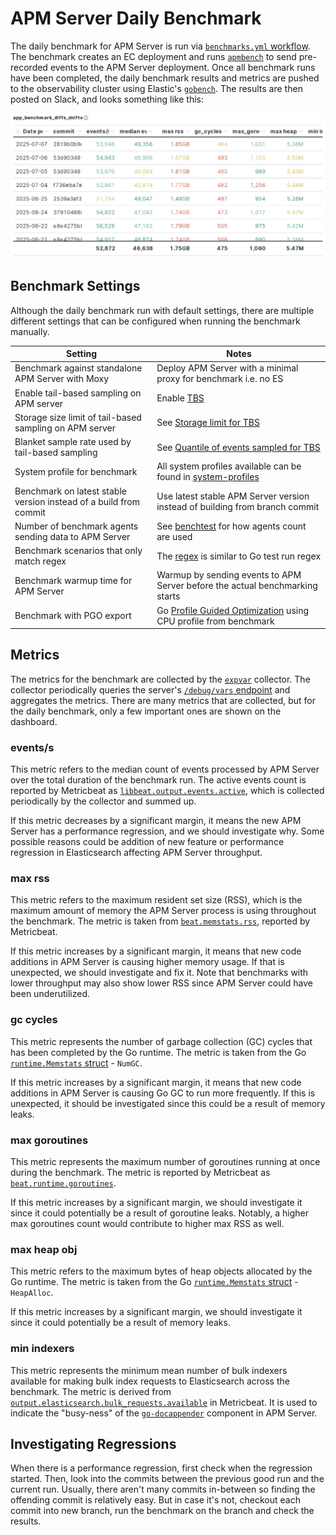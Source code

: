 # APM Server Daily Benchmark

The daily benchmark for APM Server is run via [`benchmarks.yml` workflow](https://github.com/elastic/apm-server/actions/workflows/benchmarks.yml).
The benchmark creates an EC deployment and runs [`apmbench`](../systemtest/cmd/apmbench) to send pre-recorded events to the APM Server deployment.
Once all benchmark runs have been completed, the daily benchmark results and metrics are pushed to the observability cluster using Elastic's [`gobench`](https://github.com/elastic/gobench).
The results are then posted on Slack, and looks something like this:

<img src="./images/benchmark_results.png" alt="Benchmark results" width="800"/>

## Benchmark Settings

Although the daily benchmark run with default settings, there are multiple different settings that can be configured when running the benchmark manually.

| Setting | Notes                                                                                                                                               |
|---------|-----------------------------------------------------------------------------------------------------------------------------------------------------|
| Benchmark against standalone APM Server with Moxy | Deploy APM Server with a minimal proxy for benchmark i.e. no ES                                                                                     |
| Enable tail-based sampling on APM server | Enable [TBS](https://www.elastic.co/docs/solutions/observability/apm/transaction-sampling#apm-tail-based-sampling)                                  |
| Storage size limit of tail-based sampling on APM server | See [Storage limit for TBS](https://www.elastic.co/docs/solutions/observability/apm/tail-based-sampling#sampling-tail-storage_limit-ref)            |
| Blanket sample rate used by tail-based sampling | See [Quantile of events sampled for TBS](https://www.elastic.co/docs/solutions/observability/apm/tail-based-sampling#sampling-tail-sample-rate-ref) |
| System profile for benchmark | All system profiles available can be found in [system-profiles](../testing/benchmark/system-profiles)                                               |
| Benchmark on latest stable version instead of a build from commit | Use latest stable APM Server version instead of building from branch commit                                                                         |
| Number of benchmark agents sending data to APM Server | See [benchtest](https://github.com/elastic/apm-server/blob/main/systemtest/benchtest/main.go#L229) for how agents count are used                    |
| Benchmark scenarios that only match regex | The [regex](https://github.com/elastic/apm-server/blob/main/systemtest/benchtest/main.go#L189) is similar to Go test run regex                      |
| Benchmark warmup time for APM Server | Warmup by sending events to APM Server before the actual benchmarking starts                                                                        |
| Benchmark with PGO export | Go [Profile Guided Optimization](https://go.dev/doc/pgo) using CPU profile from benchmark                                                           |

## Metrics

The metrics for the benchmark are collected by the [`expvar`](../systemtest/benchtest/expvar) collector.
The collector periodically queries the server's [`/debug/vars` endpoint](https://pkg.go.dev/expvar) and aggregates the metrics.
There are many metrics that are collected, but for the daily benchmark, only a few important ones are shown on the dashboard.

### events/s

This metric refers to the median count of events processed by APM Server over the total duration of the benchmark run.
The active events count is reported by Metricbeat as [`libbeat.output.events.active`](https://www.elastic.co/docs/reference/beats/metricbeat/exported-fields-beat), which is collected periodically by the collector and summed up.

If this metric decreases by a significant margin, it means the new APM Server has a performance regression, and we should investigate why.
Some possible reasons could be addition of new feature or performance regression in Elasticsearch affecting APM Server throughput.

### max rss

This metric refers to the maximum resident set size (RSS), which is the maximum amount of memory the APM Server process is using throughout the benchmark.
The metric is taken from [`beat.memstats.rss`](https://www.elastic.co/docs/reference/beats/metricbeat/exported-fields-beat), reported by Metricbeat.

If this metric increases by a significant margin, it means that new code additions in APM Server is causing higher memory usage.
If that is unexpected, we should investigate and fix it.
Note that benchmarks with lower throughput may also show lower RSS since APM Server could have been underutilized.

### gc cycles

This metric represents the number of garbage collection (GC) cycles that has been completed by the Go runtime.
The metric is taken from the Go [`runtime.Memstats` struct](https://pkg.go.dev/runtime#MemStats) - `NumGC`.

If this metric increases by a significant margin, it means that new code additions in APM Server is causing Go GC to run more frequently.
If this is unexpected, it should be investigated since this could be a result of memory leaks.

### max goroutines

This metric represents the maximum number of goroutines running at once during the benchmark.
The metric is reported by Metricbeat as [`beat.runtime.goroutines`](https://www.elastic.co/docs/reference/beats/metricbeat/exported-fields-beat).

If this metric increases by a significant margin, we should investigate it since it could potentially be a result of goroutine leaks.
Notably, a higher max goroutines count would contribute to higher max RSS as well.

### max heap obj

This metric refers to the maximum bytes of heap objects allocated by the Go runtime.
The metric is taken from the Go [`runtime.Memstats` struct](https://pkg.go.dev/runtime#MemStats) - `HeapAlloc`.

If this metric increases by a significant margin, we should investigate it since it could potentially be a result of memory leaks.

### min indexers

This metric represents the minimum mean number of bulk indexers available for making bulk index requests to Elasticsearch across the benchmark.
The metric is derived from  [`output.elasticsearch.bulk_requests.available`](https://www.elastic.co/docs/reference/beats/metricbeat/exported-fields-beat) in Metricbeat.
It is used to indicate the "busy-ness" of the [`go-docappender`](https://github.com/elastic/go-docappender) component in APM Server.

## Investigating Regressions

When there is a performance regression, first check when the regression started.
Then, look into the commits between the previous good run and the current run.
Usually, there aren't many commits in-between so finding the offending commit is relatively easy.
But in case it's not, checkout each commit into new branch, run the benchmark on the branch and check the results.
